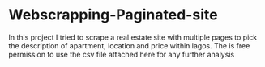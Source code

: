 # Webscrapping-Paginated-site
In this project I tried to scrape a real estate site with multiple pages to pick the description of apartment, location and price within lagos.
The is free permission to use the csv file attached here for any further analysis

